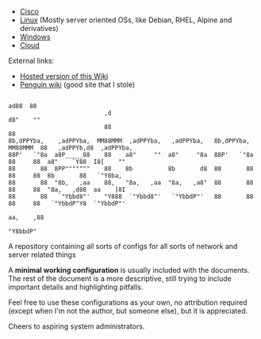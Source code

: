 - [Cisco](Cisco/Cisco.md)
- [Linux](Linux/Linux.md) (Mostly server oriented OSs, like Debian, RHEL, Alpine and derivatives)
- [Windows](Windows/Windows.md)
- [Cloud](Cloud/Cloud.md)

External links:
- [Hosted version of this Wiki](https://krissssz.ddns.net/wiki)
- [Penguin wiki](https://wiki.penguin.hu) (good site that I stole)

```
                                                                         ad88  88                          
                           ,d                                           d8"    ""                          
                           88                                           88                                 
8b,dPPYba,    ,adPPYba,  MM88MMM  ,adPPYba,   ,adPPYba,   8b,dPPYba,  MM88MMM  88   ,adPPYb,d8  ,adPPYba,  
88P'   `"8a  a8P_____88    88    a8"     ""  a8"     "8a  88P'   `"8a   88     88  a8"    `Y88  I8[    ""  
88       88  8PP"""""""    88    8b          8b       d8  88       88   88     88  8b       88   `"Y8ba,   
88       88  "8b,   ,aa    88,   "8a,   ,aa  "8a,   ,a8"  88       88   88     88  "8a,   ,d88  aa    ]8I  
88       88   `"Ybbd8"'    "Y888  `"Ybbd8"'   `"YbbdP"'   88       88   88     88   `"YbbdP"Y8  `"YbbdP"'  
                                                                                    aa,    ,88             
                                                                                     "Y8bbdP"              
```

A repository containing all sorts of configs for all sorts of network and server related things

A **minimal working configuration** is usually included with the documents.
The rest of the document is a more descriptive, still trying to include important details and highlighting pitfalls.

Feel free to use these configurations as your own, no attribution required (except when I'm not the author, but someone else), but it is appreciated.

Cheers to aspiring system administrators.
